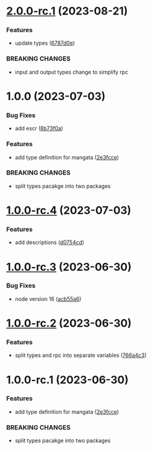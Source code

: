 # [2.0.0-rc.1](https://github.com/mangata-finance/types-definitions/compare/v1.0.0...v2.0.0-rc.1) (2023-08-21)


### Features

* update types ([6787d0e](https://github.com/mangata-finance/types-definitions/commit/6787d0e2db98b1a7592e668038d7a561761d83d0))


### BREAKING CHANGES

* input and output types change to simplify rpc

# 1.0.0 (2023-07-03)


### Bug Fixes

* add escr ([8b73f0a](https://github.com/mangata-finance/types-definitions/commit/8b73f0a428e7d7593db4a5779d26494068c8d813))


### Features

* add type definition for mangata ([2e3fcce](https://github.com/mangata-finance/types-definitions/commit/2e3fcce90dad378bb692cea1d57cf2594d1d81cf))


### BREAKING CHANGES

* split types pacakge into two packages

# [1.0.0-rc.4](https://github.com/mangata-finance/types-definitions/compare/v1.0.0-rc.3...v1.0.0-rc.4) (2023-07-03)


### Features

* add descriptions ([d0754cd](https://github.com/mangata-finance/types-definitions/commit/d0754cdaa80d575ea418ac24738a0fba3a54fc20))

# [1.0.0-rc.3](https://github.com/mangata-finance/types-definitions/compare/v1.0.0-rc.2...v1.0.0-rc.3) (2023-06-30)


### Bug Fixes

* node version 16 ([acb55a6](https://github.com/mangata-finance/types-definitions/commit/acb55a6bb9bef6f99ab3a8e1da747d971c0ea6f3))

# [1.0.0-rc.2](https://github.com/mangata-finance/types-definitions/compare/v1.0.0-rc.1...v1.0.0-rc.2) (2023-06-30)


### Features

* split types and rpc into separate variables ([766a4c3](https://github.com/mangata-finance/types-definitions/commit/766a4c333f3cd65ef0b0284bd1cf6906ae238add))

# 1.0.0-rc.1 (2023-06-30)


### Features

* add type definition for mangata ([2e3fcce](https://github.com/mangata-finance/types-definitions/commit/2e3fcce90dad378bb692cea1d57cf2594d1d81cf))


### BREAKING CHANGES

* split types pacakge into two packages
